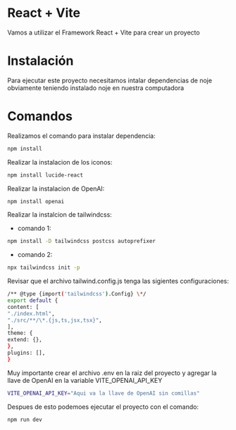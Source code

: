 # React + Vite

Vamos a utilizar el Framework React + Vite para crear un proyecto

# Instalación

Para ejecutar este proyecto necesitamos intalar dependencias de noje obviamente teniendo instalado noje en nuestra computadora

# Comandos

Realizamos el comando para instalar dependencia:

```sh
npm install
```

Realizar la instalacion de los iconos:

```sh
npm install lucide-react
```

Realizar la instalacion de OpenAI:

```sh
npm install openai
```

Realizar la instalcion de tailwindcss:

- comando 1:

```sh
npm install -D tailwindcss postcss autoprefixer
```

- comando 2:

```sh
npx tailwindcss init -p
```

Revisar que el archivo tailwind.config.js tenga las sigientes configuraciones:

```sh
/** @type {import('tailwindcss').Config} \*/
export default {
content: [
"./index.html",
"./src/**/\*.{js,ts,jsx,tsx}",
],
theme: {
extend: {},
},
plugins: [],
}
```

Muy importante crear el archivo .env en la raiz del proyecto y agregar la llave de OpenAI en la variable VITE_OPENAI_API_KEY

```sh
VITE_OPENAI_API_KEY="Aqui va la llave de OpenAI sin comillas"
```

Despues de esto podemoes ejecutar el proyecto con el comando:

```sh
npm run dev
```
